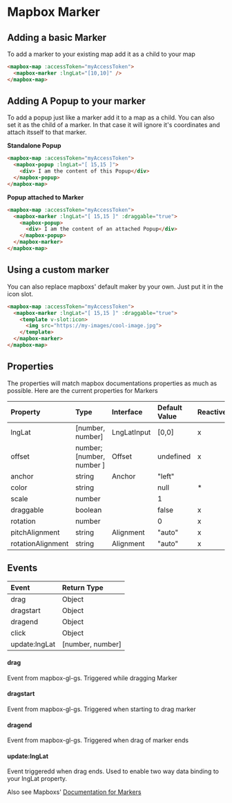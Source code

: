 # Mapbox Marker

## Adding a basic Marker

To add a marker to your existing map add it as a child to your map
```html
<mapbox-map :accessToken="myAccessToken">
  <mapbox-marker :lngLat="[10,10]" />
</mapbox-map>
```

## Adding A Popup to your marker
To add a popup just like a marker add it to a map as a child. You can also set it as the child of a marker. In that case it will ignore it's coordinates and attach itsself to that marker.

**Standalone Popup**
```html
<mapbox-map :accessToken="myAccessToken">
  <mapbox-popup :lngLat="[ 15,15 ]">
    <div> I am the content of this Popup</div>
  </mapbox-popup>
</mapbox-map>
```

**Popup attached to Marker**
```html
<mapbox-map :accessToken="myAccessToken">
  <mapbox-marker :lngLat="[ 15,15 ]" :draggable="true">
    <mapbox-popup>
      <div> I am the content of an attached Popup</div>
    </mapbox-popup>
  </mapbox-marker>
</mapbox-map>
```

## Using a custom marker
You can also replace mapboxs' default maker by your own. Just put it in the icon slot.
```html
<mapbox-map :accessToken="myAccessToken">
  <mapbox-marker :lngLat="[ 15,15 ]" :draggable="true">
    <template v-slot:icon>
      <img src="https://my-images/cool-image.jpg">
    </template>
  </mapbox-marker>
</mapbox-map>
```

## Properties

The properties will match mapbox documentations properties as much as possible. Here are the current properties for Markers

| Property          | Type                      | Interface   | Default Value | Reactive |
| :---------------- | :------------------------ | :---------- | :------------ | -------- |
| lngLat            | [number, number]          | LngLatInput | [0,0]         | x        |
| offset            | number; [number, number ] | Offset      | undefined     | x        |
| anchor            | string                    | Anchor      | "left"        |          |
| color             | string                    |             | null          | *        |
| scale             | number                    |             | 1             |          |
| draggable         | boolean                   |             | false         | x        |
| rotation          | number                    |             | 0             | x        |
| pitchAlignment    | string                    | Alignment   | "auto"        | x        |
| rotationAlignment | string                    | Alignment   | "auto"        | x        |


## Events

| Event         | Return Type      |
| :------------ | :--------------- |
| drag          | Object           |
| dragstart     | Object           |
| dragend       | Object           |
| click         | Object           |
| update:lngLat | [number, number] |

#### drag
Event from mapbox-gl-gs. Triggered while dragging Marker

#### dragstart
Event from mapbox-gl-gs. Triggered when starting to drag marker

#### dragend
Event from mapbox-gl-gs. Triggered when drag of marker ends

#### update:lngLat
Event triggeredd when drag ends. Used to enable two way data binding to your lngLat property.

Also see Mapboxs' [Documentation for Markers](https://docs.mapbox.com/mapbox-gl-js/api/markers/#marker)